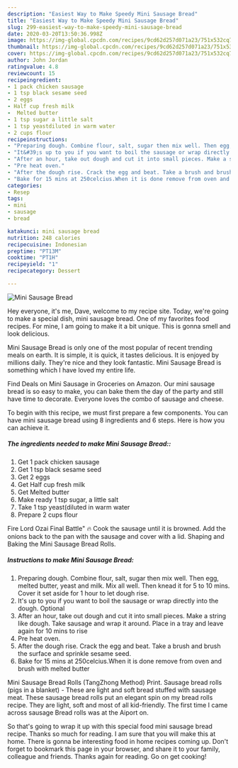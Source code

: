```yaml
---
description: "Easiest Way to Make Speedy Mini Sausage Bread"
title: "Easiest Way to Make Speedy Mini Sausage Bread"
slug: 299-easiest-way-to-make-speedy-mini-sausage-bread
date: 2020-03-20T13:50:36.998Z
image: https://img-global.cpcdn.com/recipes/9cd62d257d071a23/751x532cq70/mini-sausage-bread-recipe-main-photo.jpg
thumbnail: https://img-global.cpcdn.com/recipes/9cd62d257d071a23/751x532cq70/mini-sausage-bread-recipe-main-photo.jpg
cover: https://img-global.cpcdn.com/recipes/9cd62d257d071a23/751x532cq70/mini-sausage-bread-recipe-main-photo.jpg
author: John Jordan
ratingvalue: 4.8
reviewcount: 15
recipeingredient:
- 1 pack chicken sausage
- 1 tsp black sesame seed
- 2 eggs
- Half cup fresh milk
-  Melted butter
- 1 tsp sugar a little salt
- 1 tsp yeastdiluted in warm water
- 2 cups flour
recipeinstructions:
- "Preparing dough. Combine flour, salt, sugar then mix well. Then egg, melted butter, yeast and milk. Mix all well. Then knead it for 5 to 10 mins. Cover it set aside for 1 hour to let dough rise."
- "It&#39;s up to you if you want to boil the sausage or wrap directly into the dough. Optional"
- "After an hour, take out dough and cut it into small pieces. Make a string like dough. Take sausage and wrap it around. Place in a tray and leave again for 10 mins to rise"
- "Pre heat oven."
- "After the dough rise. Crack the egg and beat. Take a brush and brush the surface and sprinkle sesame seed."
- "Bake for 15 mins at 250celcius.When it is done remove from oven and brush with melted butter"
categories:
- Resep
tags:
- mini
- sausage
- bread

katakunci: mini sausage bread
nutrition: 248 calories
recipecuisine: Indonesian
preptime: "PT13M"
cooktime: "PT1H"
recipeyield: "1"
recipecategory: Dessert

---
```



![Mini Sausage Bread](https://img-global.cpcdn.com/recipes/9cd62d257d071a23/751x532cq70/mini-sausage-bread-recipe-main-photo.jpg)

Hey everyone, it's me, Dave, welcome to my recipe site. Today, we're going to make a special dish, mini sausage bread. One of my favorites food recipes. For mine, I am going to make it a bit unique. This is gonna smell and look delicious.

Mini Sausage Bread is only one of the most popular of recent trending meals on earth. It is simple, it is quick, it tastes delicious. It is enjoyed by millions daily. They're nice and they look fantastic. Mini Sausage Bread is something which I have loved my entire life.

Find Deals on Mini Sausage in Groceries on Amazon. Our mini sausage bread is so easy to make, you can bake them the day of the party and still have time to decorate. Everyone loves the combo of sausage and cheese.


To begin with this recipe, we must first prepare a few components. You can have mini sausage bread using 8 ingredients and 6 steps. Here is how you can achieve it.

##### The ingredients needed to make Mini Sausage Bread::

1. Get 1 pack chicken sausage
1. Get 1 tsp black sesame seed
1. Get 2 eggs
1. Get Half cup fresh milk
1. Get  Melted butter
1. Make ready 1 tsp sugar, a little salt
1. Take 1 tsp yeast(diluted in warm water
1. Prepare 2 cups flour


Fire Lord Ozai Final Battle&#34; 🔥 Cook the sausage until it is browned. Add the onions back to the pan with the sausage and cover with a lid. Shaping and Baking the Mini Sausage Bread Rolls. 

##### Instructions to make Mini Sausage Bread:

1. Preparing dough. Combine flour, salt, sugar then mix well. Then egg, melted butter, yeast and milk. Mix all well. Then knead it for 5 to 10 mins. Cover it set aside for 1 hour to let dough rise.
1. It&#39;s up to you if you want to boil the sausage or wrap directly into the dough. Optional
1. After an hour, take out dough and cut it into small pieces. Make a string like dough. Take sausage and wrap it around. Place in a tray and leave again for 10 mins to rise
1. Pre heat oven.
1. After the dough rise. Crack the egg and beat. Take a brush and brush the surface and sprinkle sesame seed.
1. Bake for 15 mins at 250celcius.When it is done remove from oven and brush with melted butter


Mini Sausage Bread Rolls (TangZhong Method) Print. Sausage bread rolls (pigs in a blanket) - These are light and soft bread stuffed with sausage meat. These sausage bread rolls put an elegant spin on my bread rolls recipe. They are light, soft and most of all kid-friendly. The first time I came across sausage Bread rolls was at the Aiport on. 

So that's going to wrap it up with this special food mini sausage bread recipe. Thanks so much for reading. I am sure that you will make this at home. There is gonna be interesting food in home recipes coming up. Don't forget to bookmark this page in your browser, and share it to your family, colleague and friends. Thanks again for reading. Go on get cooking!
